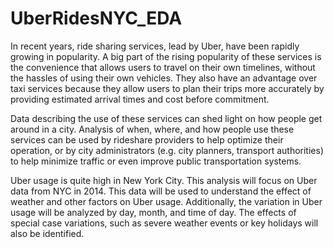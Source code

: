 # UberRidesNYC_EDA

In recent years, ride sharing services, lead by Uber, have been rapidly growing in popularity. A big part of the rising popularity of these services is the convenience that allows users to travel on their own timelines, without the hassles of using their own vehicles. They also have an advantage over taxi services because they allow users to plan their trips more accurately by providing estimated arrival times and cost before commitment.

Data describing the use of these services can shed light on how people get around in a city. Analysis of when, where, and how people use these services can be used by rideshare providers to help optimize their operation, or by city administrators (e.g. city planners, transport authorities) to help minimize traffic or even improve public transportation systems.

Uber usage is quite high in New York City. This analysis will focus on Uber data from NYC in 2014. This data will be used to understand the effect of weather and other factors on Uber usage. Additionally, the variation in Uber usage will be analyzed by day, month, and time of day. The effects of special case variations, such as severe weather events or key holidays will also be identified.